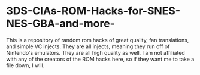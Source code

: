 # 3DS-CIAs-ROM-Hacks-for-SNES-NES-GBA-and-more-
This is a repository of random rom hacks of great quality, fan translations, and simple VC injects. They are all injects, meaning they run off of Nintendo's emulators. They are all high quality as well. I am not affiliated with any of the creators of the ROM hacks here, so if they want me to take a file down, I will.
